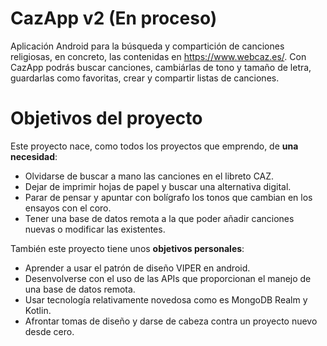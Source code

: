 # CazApp v2 (En proceso)

Aplicación Android para la búsqueda y compartición de canciones religiosas, en concreto, las contenidas en https://www.webcaz.es/.
Con CazApp podrás buscar canciones, cambiárlas de tono y tamaño de letra, guardarlas como favoritas, crear y compartir listas de canciones.

# Objetivos del proyecto
Este proyecto nace, como todos los proyectos que emprendo, de **una necesidad**:
- Olvidarse de buscar a mano las canciones en el libreto CAZ.
- Dejar de imprimir hojas de papel y buscar una alternativa digital.
- Parar de pensar y apuntar con bolígrafo los tonos que cambian en los ensayos con el coro.
- Tener una base de datos remota a la que poder añadir canciones nuevas o modificar las existentes.

También este proyecto tiene unos **objetivos personales**:
- Aprender a usar el patrón de diseño VIPER en android.
- Desenvolverse con el uso de las APIs que proporcionan el manejo de una base de datos remota.
- Usar tecnología relativamente novedosa como es MongoDB Realm y Kotlin.
- Afrontar tomas de diseño y darse de cabeza contra un proyecto nuevo desde cero.

